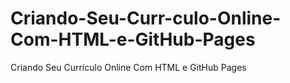 # Criando-Seu-Curr-culo-Online-Com-HTML-e-GitHub-Pages
Criando Seu Currículo Online Com HTML e GitHub Pages
